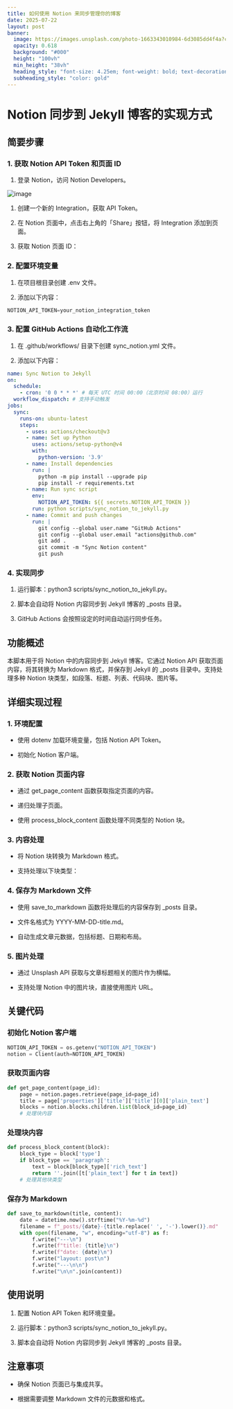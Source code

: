 ```yaml
---
title: 如何使用 Notion 来同步管理你的博客
date: 2025-07-22
layout: post
banner:
  image: https://images.unsplash.com/photo-1663343010984-6d3085dd4f4a?crop=entropy&cs=tinysrgb&fit=max&fm=jpg&ixid=M3w2OTIwMzJ8MHwxfHJhbmRvbXx8fHx8fHx8fDE3NTMxOTQxNTV8&ixlib=rb-4.1.0&q=80&w=1080
  opacity: 0.618
  background: "#000"
  height: "100vh"
  min_height: "38vh"
  heading_style: "font-size: 4.25em; font-weight: bold; text-decoration: underline"
  subheading_style: "color: gold"
---
```


# Notion 同步到 Jekyll 博客的实现方式

## 简要步骤

### 1. 获取 Notion API Token 和页面 ID

1. 登录 Notion，访问 Notion Developers。

![image](https://prod-files-secure.s3.us-west-2.amazonaws.com/a7a0cc5a-89b9-4cda-8686-1fba0ca52f40/d19c1afe-dea5-4312-9333-786b0ba83054/image.png?X-Amz-Algorithm=AWS4-HMAC-SHA256&X-Amz-Content-Sha256=UNSIGNED-PAYLOAD&X-Amz-Credential=ASIAZI2LB466ZELEYYE5%2F20250722%2Fus-west-2%2Fs3%2Faws4_request&X-Amz-Date=20250722T142235Z&X-Amz-Expires=3600&X-Amz-Security-Token=IQoJb3JpZ2luX2VjENb%2F%2F%2F%2F%2F%2F%2F%2F%2F%2FwEaCXVzLXdlc3QtMiJGMEQCIAYKl713j9CZvcH3nMbfG45308ETSIhUsr7qzmLtwEV7AiA2%2FKkZZG3UcEbXCOC2Q%2Fov1qNAGVjWn0jzNDFksKiW4iqIBAjv%2F%2F%2F%2F%2F%2F%2F%2F%2F%2F8BEAAaDDYzNzQyMzE4MzgwNSIMCBp9eY75fZ4YeAB2KtwDjmR3HbmO9vBQRp%2BAdEwjvm6Iz0TuTVE%2B3njS4AJGdKfsRfDqKfWkHH%2Fd2oKMw9G0O2eaDCFYdPjbKi%2FF6RoyXqxMDjSnCJBsoDXWvf%2Fy5WYQo8fInIHOHvU4xK0HcRqwMHUxlfAG0RaKd00jLG6u4F84gvCDQ%2Fi4IrsWlWT3NOI3ZgENSiN9ccipl2QIw7xXp0DUjA7ZKES7Jm0G5gTsN3cbv1%2Ban7kyUnNatXeoFqQkq%2FPK4m9Xjm3spic3nWdbHxW9C1JTBHHFV5fAwFntfvFGahtYYyvGPvuYJUGBb6bJ0XIlj64mrHug0J3uLEwrW4ZL%2F47vLAwPe8YZ8blB6C3%2F2oDYFplEbYV3%2BoZMIG2pfsNBH5gBtcwM%2BOrfmPB4k8FmXKPFSHQzMy12geXzIEDjKgj4lVhKij5wJFznWWSd%2FOFafEiZdl2JJMzPLpAvIq6%2BfwTV4b%2FinOuuQ1XfwpZHMkdieoBiKHBq1%2B%2BTT0R7oLXkjTJvMT5eL%2FBNSLA2a7FvRyGstoIXQkyrzbGVYPovH7wUWVfnHdXsb%2FlzqYUbqXVB0mWmoZNDBb%2F4kflF0EgqiQRKVDbyqkCWvZ7C4dPgrpjvQ%2BPYUWOGfmCkZaohvhjAjI4viJY9mTow46z%2BwwY6pgER5%2BFMs0Zfbr%2BYywvtc6Uy0O9Kp3KQRNnoks7k2kIT0jyrcQB2QfD6pF8JNVUDdsBj8JhJFGiGW5Z2BEI5F9xOuo9zMmutbJ4WSzHtCvfm%2Fd9xGyXS2TkhbCggMvAybwbKNYwkkDFpXU3PB4YaA3oGNRCq4WSHjDiKNoNW07Zd5ILNun7dDNrHwE0KEBE%2BN4DrFjvgHHfC7vV5bDrmDEwkL1M6g24s&X-Amz-Signature=af38f992b839eae460233c4b84ba0acc982ef30c919ca06f8abd31454a8ebb0b&X-Amz-SignedHeaders=host&x-amz-checksum-mode=ENABLED&x-id=GetObject)

1. 创建一个新的 Integration，获取 API Token。

1. 在 Notion 页面中，点击右上角的「Share」按钮，将 Integration 添加到页面。

1. 获取 Notion 页面 ID：


### 2. 配置环境变量

1. 在项目根目录创建 .env 文件。

1. 添加以下内容：

```javascript
NOTION_API_TOKEN=your_notion_integration_token
```

### 3. 配置 GitHub Actions 自动化工作流

1. 在 .github/workflows/ 目录下创建 sync_notion.yml 文件。

1. 添加以下内容：

```yaml
name: Sync Notion to Jekyll
on:
  schedule:
    - cron: '0 0 * * *' # 每天 UTC 时间 00:00（北京时间 08:00）运行
  workflow_dispatch: # 支持手动触发
jobs:
  sync:
    runs-on: ubuntu-latest
    steps:
      - uses: actions/checkout@v3
      - name: Set up Python
        uses: actions/setup-python@v4
        with:
          python-version: '3.9'
      - name: Install dependencies
        run: |
          python -m pip install --upgrade pip
          pip install -r requirements.txt
      - name: Run sync script
        env:
          NOTION_API_TOKEN: ${{ secrets.NOTION_API_TOKEN }}
        run: python scripts/sync_notion_to_jekyll.py
      - name: Commit and push changes
        run: |
          git config --global user.name "GitHub Actions"
          git config --global user.email "actions@github.com"
          git add .
          git commit -m "Sync Notion content"
          git push
```

### 4. 实现同步

1. 运行脚本：python3 scripts/sync_notion_to_jekyll.py。

1. 脚本会自动将 Notion 内容同步到 Jekyll 博客的 _posts 目录。

1. GitHub Actions 会按照设定的时间自动运行同步任务。

## 功能概述

本脚本用于将 Notion 中的内容同步到 Jekyll 博客。它通过 Notion API 获取页面内容，将其转换为 Markdown 格式，并保存到 Jekyll 的 _posts 目录中。支持处理多种 Notion 块类型，如段落、标题、列表、代码块、图片等。

## 详细实现过程

### 1. 环境配置

- 使用 dotenv 加载环境变量，包括 Notion API Token。

- 初始化 Notion 客户端。

### 2. 获取 Notion 页面内容

- 通过 get_page_content 函数获取指定页面的内容。

- 递归处理子页面。

- 使用 process_block_content 函数处理不同类型的 Notion 块。

### 3. 内容处理

- 将 Notion 块转换为 Markdown 格式。

- 支持处理以下块类型：


### 4. 保存为 Markdown 文件

- 使用 save_to_markdown 函数将处理后的内容保存到 _posts 目录。

- 文件名格式为 YYYY-MM-DD-title.md。

- 自动生成文章元数据，包括标题、日期和布局。

### 5. 图片处理

- 通过 Unsplash API 获取与文章标题相关的图片作为横幅。

- 支持处理 Notion 中的图片块，直接使用图片 URL。

## 关键代码

### 初始化 Notion 客户端

```python
NOTION_API_TOKEN = os.getenv("NOTION_API_TOKEN")
notion = Client(auth=NOTION_API_TOKEN)
```

### 获取页面内容

```python
def get_page_content(page_id):
    page = notion.pages.retrieve(page_id=page_id)
    title = page['properties']['title']['title'][0]['plain_text']
    blocks = notion.blocks.children.list(block_id=page_id)
    # 处理块内容
```

### 处理块内容

```python
def process_block_content(block):
    block_type = block['type']
    if block_type == 'paragraph':
        text = block[block_type]['rich_text']
        return ''.join([t['plain_text'] for t in text])
    # 处理其他块类型
```

### 保存为 Markdown

```python
def save_to_markdown(title, content):
    date = datetime.now().strftime("%Y-%m-%d")
    filename = f"_posts/{date}-{title.replace(' ', '-').lower()}.md"
    with open(filename, "w", encoding="utf-8") as f:
        f.write("---\n")
        f.write(f"title: {title}\n")
        f.write(f"date: {date}\n")
        f.write("layout: post\n")
        f.write("---\n\n")
        f.write("\n\n".join(content))
```

## 使用说明

1. 配置 Notion API Token 和环境变量。

1. 运行脚本：python3 scripts/sync_notion_to_jekyll.py。

1. 脚本会自动将 Notion 内容同步到 Jekyll 博客的 _posts 目录。

## 注意事项

- 确保 Notion 页面已与集成共享。

- 根据需要调整 Markdown 文件的元数据和格式。